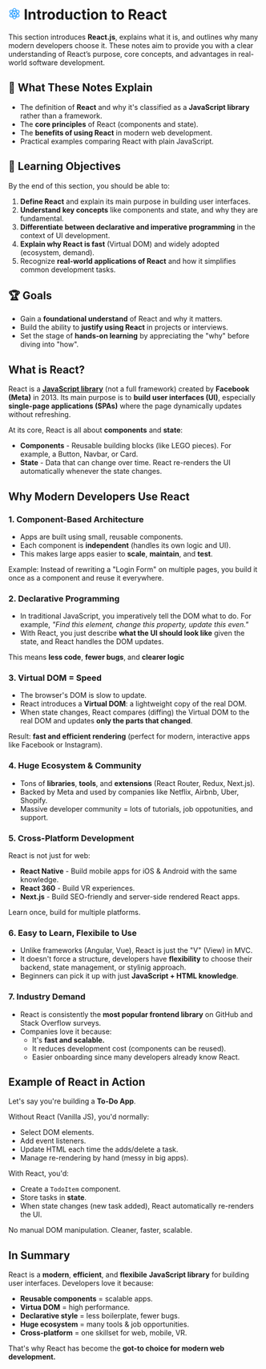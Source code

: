 # <img src="/images/reactjs.png" alt="Blue atom" width="24" height="24"></img> Introduction to React

This section introduces **React.js**, explains what it is, and outlines why many modern developers choose it. These notes aim to provide you with a clear understanding of React’s purpose, core concepts, and advantages in real-world software development.

## 📖 What These Notes Explain

- The definition of **React** and why it's classified as a **JavaScript library** rather than a framework.
- The **core principles** of React (components and state).
- The **benefits of using React** in modern web development.
- Practical examples comparing React with plain JavaScript.

## 🎯 Learning Objectives

By the end of this section, you should be able to:

1. **Define React** and explain its main purpose in building user interfaces.
2. **Understand key concepts** like components and state, and why they are fundamental.
3. **Differentiate between declarative and imperative programming** in the context of UI development.
4. **Explain why React is fast** (Virtual DOM) and widely adopted (ecosystem, demand).
5. Recognize **real-world applications of React** and how it simplifies common development tasks.

## 🏆 Goals

- Gain a **foundational understand** of React and why it matters.
- Build the ability to **justify using React** in projects or interviews.
- Set the stage of **hands-on learning** by appreciating the "why" before diving into "how".

## What is React?

React is a [**JavaScript library**](/notes/javascript/javascript-library.md) (not a full framework) created by **Facebook (Meta)** in 2013. Its main purpose is to **build user interfaces (UI)**, especially **single-page applications (SPAs)** where the page dynamically updates without refreshing.

At its core, React is all about **components** and **state**:

- **Components** - Reusable building blocks (like LEGO pieces). For example, a Button, Navbar, or Card.
- **State** - Data that can change over time. React re-renders the UI automatically whenever the state changes.

## Why Modern Developers Use React

### 1. Component-Based Architecture

- Apps are built using small, reusable components.
- Each component is **independent** (handles its own logic and UI).
- This makes large apps easier to **scale**, **maintain**, and **test**.

Example: Instead of rewriting a "Login Form" on multiple pages, you build it once as a component and reuse it everywhere.

### 2. Declarative Programming

- In traditional JavaScript, you <span title="The word imperatively is the adverb form of imperative meaning doing something as if it's a command or requirement. In programming, it means telling the computer how to do something step by step.">imperatively</span> tell the DOM what to do. For example, _"Find this element, change this property, update this even."_
- With React, you just describe **what the UI should look like** given the state, and React handles the DOM updates.

This means **less code**, **fewer bugs**, and **clearer logic**

### 3. Virtual DOM = Speed

- The browser's DOM is slow to update.
- React introduces a **Virtual DOM**: a lightweight copy of the real DOM.
- When state changes, React compares (diffing) the Virtual DOM to the real DOM and updates **only the parts that changed**.

Result: **fast and efficient rendering** (perfect for modern, interactive apps like Facebook or Instagram).

### 4. Huge Ecosystem & Community

- Tons of **libraries**, **tools**, and **extensions** (React Router, Redux, Next.js).
- Backed by Meta and used by companies like Netflix, Airbnb, Uber, Shopify.
- Massive developer community = lots of tutorials, job oppotunities, and support.

### 5. Cross-Platform Development

React is not just for web:

- **React Native** - Build mobile apps for iOS & Android with the same knowledge.
- **React 360** - Build VR experiences.
- **Next.js** - Build SEO-friendly and server-side rendered React apps.

Learn once, build for multiple platforms.

### 6. Easy to Learn, Flexibile to Use

- Unlike frameworks (Angular, Vue), React is just the "V" (View) in MVC.
- It doesn't force a structure, developers have **flexibility** to choose their backend, state management, or stylinig approach.
- Beginners can pick it up with just **JavaScript + HTML knowledge**.

### 7. Industry Demand

- React is consistently the **most popular frontend library** on GitHub and Stack Overflow surveys.
- Companies love it because:
  - It's **fast and scalable.**
  - It reduces development cost (components can be reused).
  - Easier onboarding since many developers already know React.

## Example of React in Action

Let's say you're building a **To-Do App**.

Without React (Vanilla JS), you'd normally:

- Select DOM elements.
- Add event listeners.
- Update HTML each time the adds/delete a task.
- Manage re-rendering by hand (messy in big apps).

With React, you'd:

- Create a `TodoItem` component.
- Store tasks in **state**.
- When state changes (new task added), React automatically re-renders the UI.

No manual DOM manipulation. Cleaner, faster, scalable.

## In Summary

React is a **modern**, **efficient**, and **flexibile** **JavaScript library** for building user interfaces. Developers love it because:

- **Reusable components** = scalable apps.
- **Virtua DOM** = high performance.
- **Declarative style** = less boilerplate, fewer bugs.
- **Huge ecosystem** = many tools & job opportunities.
- **Cross-platform** = one skillset for web, mobile, VR.

That's why React has become the **got-to choice for modern web development.**
